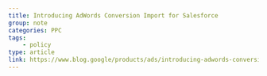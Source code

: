 ```yaml
---
title: Introducing AdWords Conversion Import for Salesforce
group: note
categories: PPC
tags:
    - policy
type: article
link: https://www.blog.google/products/ads/introducing-adwords-conversion-import-for-salesforce/
---
```

